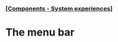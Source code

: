 ### [[Components - System experiences](./translated-human-interface-guidelines-markdown/components/system-experiences.md)]  
  
# **The menu bar**  


